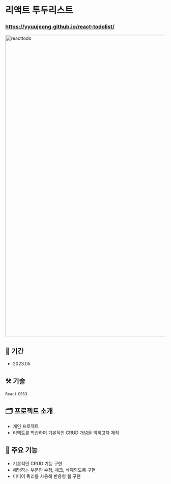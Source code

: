 # 리액트 투두리스트

### <https://yyuujeong.github.io/react-todolist/>

<img width="948" align="center" alt="reacttodo" src="https://github.com/yyuujeong/react-todolist/assets/161145357/83bd763d-aa74-4f24-a5ab-f27e729ba594">

## :date: 기간
- 2023.05

## :hammer_and_pick: 기술
```React``` ```CSS3```

## :card_index_dividers: 프로젝트 소개
- 개인 프로젝트
- 리액트를 학습하며 기본적인 CRUD 개념을 익히고자 제작

## :mag_right: 주요 기능
- 기본적인 CRUD 기능 구현
- 해당하는 부분만 수정, 체크, 삭제되도록 구현
- 미디어 쿼리를 사용해 반응형 웹 구현
